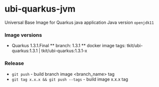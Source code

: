 # ubi-quarkus-jvm

Universal Base Image for Quarkus java  application
Java version `openjdk11`

### Image versions
* Quarkus 1.3.1.Final 
** branch: 1.3.1
** docker image tags: tkit/ubi-quarkus:1.3.1 | tkit/ubi-quarkus:1.3.1-x

### Release
* `git push` - build branch image <branch_name> tag
* `git tag x.x.x && git push --tags` - build image x.x.x tag
